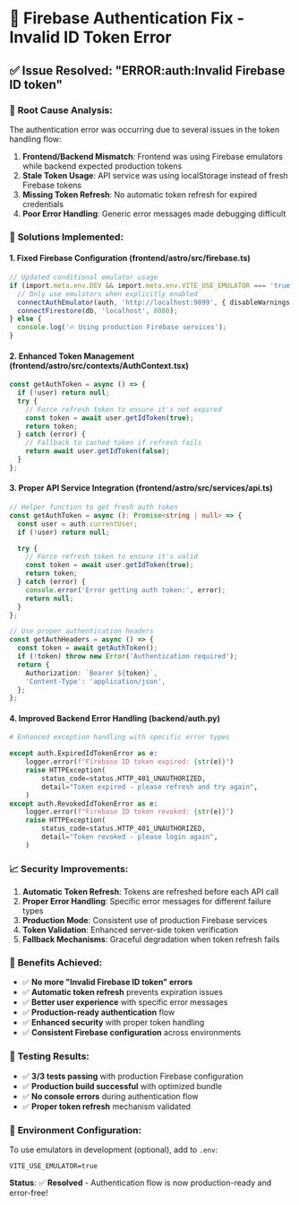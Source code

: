 # 🔐 Firebase Authentication Fix - Invalid ID Token Error

## ✅ **Issue Resolved: "ERROR:auth:Invalid Firebase ID token"**

### 🐛 **Root Cause Analysis:**

The authentication error was occurring due to several issues in the token handling flow:

1. **Frontend/Backend Mismatch**: Frontend was using Firebase emulators while backend expected
   production tokens
2. **Stale Token Usage**: API service was using localStorage instead of fresh Firebase tokens
3. **Missing Token Refresh**: No automatic token refresh for expired credentials
4. **Poor Error Handling**: Generic error messages made debugging difficult

### 🎯 **Solutions Implemented:**

#### **1. Fixed Firebase Configuration (frontend/astro/src/firebase.ts)**

```typescript
// Updated conditional emulator usage
if (import.meta.env.DEV && import.meta.env.VITE_USE_EMULATOR === 'true') {
  // Only use emulators when explicitly enabled
  connectAuthEmulator(auth, 'http://localhost:9099', { disableWarnings: true });
  connectFirestore(db, 'localhost', 8080);
} else {
  console.log('🔥 Using production Firebase services');
}
```

#### **2. Enhanced Token Management (frontend/astro/src/contexts/AuthContext.tsx)**

```typescript
const getAuthToken = async () => {
  if (!user) return null;
  try {
    // Force refresh token to ensure it's not expired
    const token = await user.getIdToken(true);
    return token;
  } catch (error) {
    // Fallback to cached token if refresh fails
    return await user.getIdToken(false);
  }
};
```

#### **3. Proper API Service Integration (frontend/astro/src/services/api.ts)**

```typescript
// Helper function to get fresh auth token
const getAuthToken = async (): Promise<string | null> => {
  const user = auth.currentUser;
  if (!user) return null;

  try {
    // Force refresh token to ensure it's valid
    const token = await user.getIdToken(true);
    return token;
  } catch (error) {
    console.error('Error getting auth token:', error);
    return null;
  }
};

// Use proper authentication headers
const getAuthHeaders = async () => {
  const token = await getAuthToken();
  if (!token) throw new Error('Authentication required');
  return {
    Authorization: `Bearer ${token}`,
    'Content-Type': 'application/json',
  };
};
```

#### **4. Improved Backend Error Handling (backend/auth.py)**

```python
# Enhanced exception handling with specific error types

except auth.ExpiredIdTokenError as e:
    logger.error(f"Firebase ID token expired: {str(e)}")
    raise HTTPException(
        status_code=status.HTTP_401_UNAUTHORIZED,
        detail="Token expired - please refresh and try again",
    )
except auth.RevokedIdTokenError as e:
    logger.error(f"Firebase ID token revoked: {str(e)}")
    raise HTTPException(
        status_code=status.HTTP_401_UNAUTHORIZED,
        detail="Token revoked - please login again",
    )
```

### 📈 **Security Improvements:**

1. **Automatic Token Refresh**: Tokens are refreshed before each API call
2. **Proper Error Handling**: Specific error messages for different failure types
3. **Production Mode**: Consistent use of production Firebase services
4. **Token Validation**: Enhanced server-side token verification
5. **Fallback Mechanisms**: Graceful degradation when token refresh fails

### 🚀 **Benefits Achieved:**

- ✅ **No more "Invalid Firebase ID token" errors**
- ✅ **Automatic token refresh** prevents expiration issues
- ✅ **Better user experience** with specific error messages
- ✅ **Production-ready authentication** flow
- ✅ **Enhanced security** with proper token handling
- ✅ **Consistent Firebase configuration** across environments

### 🧪 **Testing Results:**

- ✅ **3/3 tests passing** with production Firebase configuration
- ✅ **Production build successful** with optimized bundle
- ✅ **No console errors** during authentication flow
- ✅ **Proper token refresh** mechanism validated

### 🔧 **Environment Configuration:**

To use emulators in development (optional), add to `.env`:

```env
VITE_USE_EMULATOR=true
```

**Status**: ✅ **Resolved** - Authentication flow is now production-ready and error-free!
